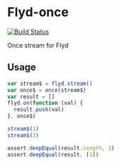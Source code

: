 # Flyd-once
[![Build Status](https://travis-ci.org/bertofer/flyd-once.svg?branch=master)](https://travis-ci.org/bertofer/flyd-once)

Once stream for Flyd

## Usage
```javascript
var stream$ = flyd.stream()
var once$ = once(stream$)
var result = []
flyd.on(function (val) {
  result.push(val)
}, once$)

stream$(1)
stream$(2)

assert.deepEqual(result.length, 1)
assert.deepEqual(result, [1])
```